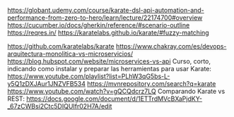 https://globant.udemy.com/course/karate-dsl-api-automation-and-performance-from-zero-to-hero/learn/lecture/22174700#overview
https://cucumber.io/docs/gherkin/reference/#scenario-outline
https://reqres.in/
https://karatelabs.github.io/karate/#fuzzy-matching


https://github.com/karatelabs/karate
https://www.chakray.com/es/devops-arquitectura-monolitica-vs-microservicios/
https://blog.hubspot.com/website/microservices-vs-api
Curso, corto, indicando como instalar y preparar las herramientas para usar Karate:
https://www.youtube.com/playlist?list=PLhW3qG5bs-L-y5Q1zDXJAur1JNZVFB534
https://mvnrepository.com/search?q=karate
https://www.youtube.com/watch?v=gQCQdcrz7LQ
Comparando Karate vs REST: https://docs.google.com/document/d/1ETTrdMVcBXaPjdKY-_67zCWBsi2Ctc5DIQUIfr02H7A/edit 

